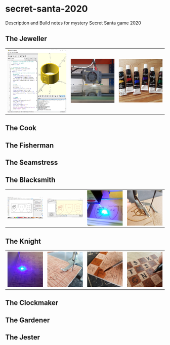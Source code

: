 # secret-santa-2020
Description and Build notes for mystery Secret Santa game 2020

## The Jeweller

| | | |
| --- | --- | --- |
| <img src="photos/jeweller_openscad.jpg" height="200"> | <img src="photos/jeweller_1.jpg" width="200"> | <img src="photos/jeweller_2.jpg" width="200"> |

## The Cook

## The Fisherman

## The Seamstress

## The Blacksmith

| | | | |
| --- | --- | --- | --- |
| <img src="photos/armourer_inkscape.jpg" width="200"> | <img src="photos/armourer_lasergrbl.jpg" width="200"> | <img src="photos/armourer_1.jpg" width="200"> | <img src="photos/armourer_2.jpg" width="200"> |

## The Knight

| | | | |
| --- | --- | --- | --- |
| <img src="photos/knight_1.jpg" width="200"> | <img src="photos/knight_2.jpg" width="200"> | <img src="photos/knight_3.jpg" width="200"> | <img src="photos/knight_4.jpg" width="200"> |

## The Clockmaker

## The Gardener

## The Jester
